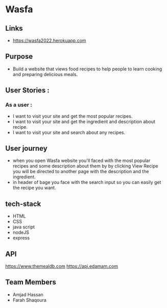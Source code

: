 # Wasfa

## Links
- https://wasfa2022.herokuapp.com
## Purpose
- Build a website that views food recipes to help people to learn cooking and preparing delicious meals.

## User Stories :
### As a user :
- I want to visit your site and get the most popular recipes.
- I want to visit your site and get the ingredient and description about recipe.
- I want to visit your site and search about any recipes.

## User journey 
- when you open Wasfa  website you'll faced with the most popular recipes and some description about them by by clicking View Recipe you will be directed to another page with the description and the ingredient.
- in header of bage you face with the search input so you can easily get the recipe you want.

## tech-stack
- HTML
- CSS
- java script 
- nodeJS
- express 

## API
https://www.themealdb.com
https://api.edamam.com

## Team Members 
- Amjad Hassan
- Farah Shaqoura